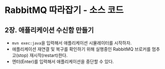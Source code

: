 # RabbitMQ 따라잡기 - 소스 코드

## 2장. 애플리케이션 수신함 만들기

- `mvn exec:java`을 입력해서 애플리케이션 시뮬레이터를 시작하자.
- 애플리케이션 재연결 및 복구를 확인하기 위해 실행중인 RabbitMQ 브로커를 멈추고(stop) 재시작(restart)한다.
- 엔터(Enter)를 입력해서 애플리케이션을 중단할 수 있다.